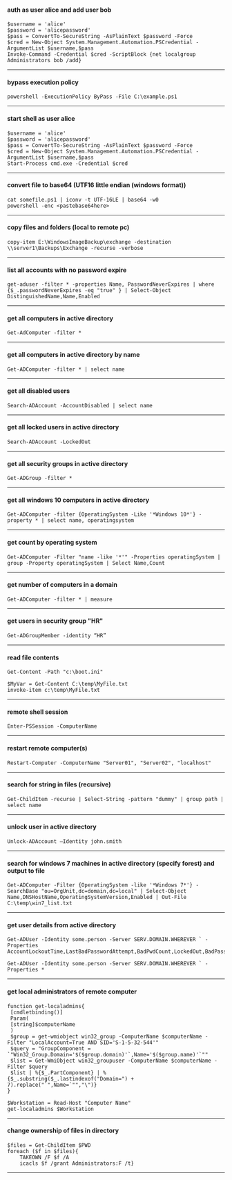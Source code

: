 #### auth as user alice and add user bob

```
$username = 'alice'
$password = 'alicepassword'
$pass = ConvertTo-SecureString -AsPlainText $password -Force
$cred = New-Object System.Management.Automation.PSCredential -ArgumentList $username,$pass
Invoke-Command -Credential $cred -ScriptBlock {net localgroup Administrators bob /add}
```

-----


#### bypass execution policy

```
powershell -ExecutionPolicy ByPass -File C:\example.ps1
```

-----


#### start shell as user alice

```
$username = 'alice'
$password = 'alicepassword'
$pass = ConvertTo-SecureString -AsPlainText $password -Force
$cred = New-Object System.Management.Automation.PSCredential -ArgumentList $username,$pass
Start-Process cmd.exe -Credential $cred
```

-----


#### convert file to base64 (UTF16 little endian (windows format))

```
cat somefile.ps1 | iconv -t UTF-16LE | base64 -w0 
powershell -enc <pastebase64here>
```

-----


#### copy files and folders (local to remote pc)

```
copy-item E:\WindowsImageBackup\exchange -destination \\server1\Backups\Exchange -recurse -verbose
```

-----


#### list all accounts with no password expire

```
get-aduser -filter * -properties Name, PasswordNeverExpires | where {$_.passwordNeverExpires -eq "true" } | Select-Object DistinguishedName,Name,Enabled
```

-----


#### get all computers in active directory

```
Get-AdComputer -filter *
```

-----


#### get all computers in active directory by name

```
Get-ADComputer -filter * | select name
```

-----


#### get all disabled users

```
Search-ADAccount -AccountDisabled | select name
```

-----


#### get all locked users in active directory

```
Search-ADAccount -LockedOut
```

-----


#### get all security groups in active directory

```
Get-ADGroup -filter *
```

-----


#### get all windows 10 computers in active directory

```
Get-ADComputer -filter {OperatingSystem -Like '*Windows 10*'} -property * | select name, operatingsystem
```

-----


#### get count by operating system

```
Get-ADComputer -Filter "name -like '*'" -Properties operatingSystem | group -Property operatingSystem | Select Name,Count
```

-----


#### get number of computers in a domain

```
Get-ADComputer -filter * | measure
```

-----


#### get users in security group "HR"

```
Get-ADGroupMember -identity “HR”
```

-----


#### read file contents

```
Get-Content -Path "c:\boot.ini"
```

```
$MyVar = Get-Content C:\temp\MyFile.txt
invoke-item c:\temp\MyFile.txt
```

-----


#### remote shell session

```
Enter-PSSession -ComputerName
```

-----


#### restart remote computer(s)

```
Restart-Computer -ComputerName "Server01", "Server02", "localhost"
```

-----


#### search for string in files (recursive)

```
Get-ChildItem -recurse | Select-String -pattern "dummy" | group path | select name
```

-----


#### unlock user in active directory

```
Unlock-ADAccount –Identity john.smith
```

-----


#### search for windows 7 machines in active directory (specify forest) and output to file

```
Get-ADComputer -Filter {OperatingSystem -like '*Windows 7*'} -SearchBase "ou=OrgUnit,dc=domain,dc=local" | Select-Object Name,DNSHostName,OperatingSystemVersion,Enabled | Out-File C:\temp\win7_list.txt
```

-----


#### get user details from active directory

```
Get-ADUser -Identity some.person -Server SERV.DOMAIN.WHEREVER ` -Properties AccountLockoutTime,LastBadPasswordAttempt,BadPwdCount,LockedOut,BadPasswordTime,LastLogonDate
```

```
Get-ADUser -Identity some.person -Server SERV.DOMAIN.WHEREVER ` -Properties *
```

-----


#### get local administrators of remote computer

```
function get-localadmins{
 [cmdletbinding()]
 Param(
 [string]$computerName
 )
 $group = get-wmiobject win32_group -ComputerName $computerName -Filter "LocalAccount=True AND SID='S-1-5-32-544'"
 $query = "GroupComponent = `"Win32_Group.Domain='$($group.domain)'`,Name='$($group.name)'`""
 $list = Get-WmiObject win32_groupuser -ComputerName $computerName -Filter $query
 $list | %{$_.PartComponent} | % {$_.substring($_.lastindexof("Domain=") + 7).replace("`",Name=`"","\")}
}

$Workstation = Read-Host "Computer Name"
get-localadmins $Workstation
```

-----


#### change ownership of files in directory

```
$files = Get-ChildItem $PWD
foreach ($f in $files){
	TAKEOWN /F $f /A
	icacls $f /grant Administrators:F /t}
```

-----


